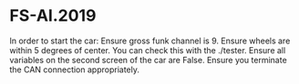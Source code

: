 # FS-AI.2019

In order to start the car: 
Ensure gross funk channel is 9.
Ensure wheels are within 5 degrees of center. You can check this with the ./tester.
Ensure all variables on the second screen of the car are False. 
Ensure you terminate the CAN connection appropriately. 

